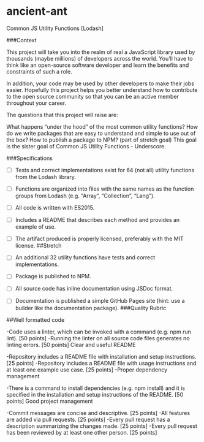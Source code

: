 # ancient-ant
Common JS Utility Functions [Lodash]

###Context

This project will take you into the realm of real a JavaScript library used by thousands (maybe millions) of developers across the world. You’ll have to think like an open-source software developer and learn the benefits and constraints of such a role.

In addition, your code may be used by other developers to make their jobs easier. Hopefully this project helps you better understand how to contribute to the open source community so that you can be an active member throughout your career.

The questions that this project will raise are:

What happens “under the hood” of the most common utility functions?
How do we write packages that are easy to understand and simple to use out of the box?
How to publish a package to NPM? (part of stretch goal)
This goal is the sister goal of Common JS Utility Functions - Underscore.

###Specifications

 - [ ] Tests and correct implementations exist for 64 (not all) utility functions from the Lodash library.
 - [ ] Functions are organized into files with the same names as the function groups from Lodash (e.g. “Array”, “Collection”, “Lang”).
 - [ ] All code is written with ES2015.
 - [ ] Includes a README that describes each method and provides an example of use.
 - [ ] The artifact produced is properly licensed, preferably with the MIT license.
##Stretch

 - [ ] An additional 32 utility functions have tests and correct implementations.
 - [ ] Package is published to NPM.
 - [ ] All source code has inline documentation using JSDoc format.
 - [ ] Documentation is published a simple GitHub Pages site (hint: use a builder like the documentation package).
###Quality Rubric

##Well formatted code

-Code uses a linter, which can be invoked with a command (e.g. npm run lint). [50 points]
-Running the linter on all source code files generates no linting errors. [50 points]
Clear and useful README

-Repository includes a README file with installation and setup instructions. [25 points]
-Repository includes a README file with usage instructions and at least one example use case. [25 points]
-Proper dependency management

-There is a command to install dependencies (e.g. npm install) and it is specified in the installation and setup instructions of the README. [50 points]
Good project management

-Commit messages are concise and descriptive. [25 points]
-All features are added via pull requests. [25 points]
-Every pull request has a description summarizing the changes made. [25 points]
-Every pull request has been reviewed by at least one other person. [25 points]
